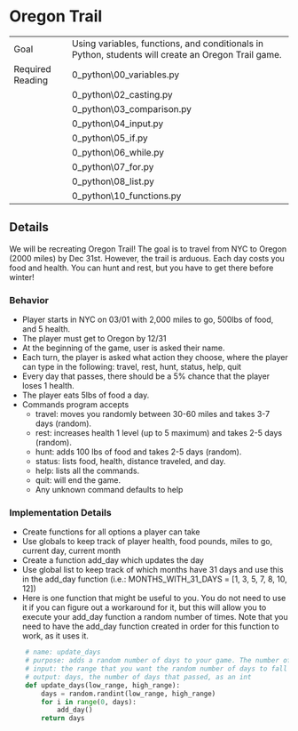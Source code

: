 # Oregon Trail

|||
|---|---|
|Goal|Using variables, functions, and conditionals in Python, students will create an Oregon Trail game.|
|Required Reading| 0_python\00_variables.py|
||0_python\02_casting.py|
||0_python\03_comparison.py|
||0_python\04_input.py|
||0_python\05_if.py|
||0_python\06_while.py|
||0_python\07_for.py|
||0_python\08_list.py|
||0_python\10_functions.py|

## Details
We will be recreating Oregon Trail! The goal is to travel from NYC to Oregon (2000 miles) by Dec 31st. However, the trail is arduous. Each day costs you food and health. You can hunt and rest, but you have to get there before winter!

### Behavior
- Player starts in NYC on 03/01 with 2,000 miles to go, 500lbs of food, and 5 health.
- The player must get to Oregon by 12/31
- At the beginning of the game, user is asked their name.
- Each turn, the player is asked what action they choose, where the player can type in the following: travel, rest, hunt, status, help, quit
- Every day that passes, there should be a 5% chance that the player loses 1 health.
- The player eats 5lbs of food a day.
- Commands program accepts
    - travel: moves you randomly between 30-60 miles and takes 3-7 days (random).
    - rest: increases health 1 level (up to 5 maximum) and takes 2-5 days (random).
    - hunt: adds 100 lbs of food and takes 2-5 days (random).
    - status: lists food, health, distance traveled, and day.
    - help: lists all the commands.
    - quit: will end the game.
    - Any unknown command defaults to help

### Implementation Details
- Create functions for all options a player can take
- Use globals to keep track of player health, food pounds, miles to go, current day, current month
- Create a function add_day which updates the day
- Use global list to keep track of which months have 31 days and use this in the add_day function (i.e.: MONTHS_WITH_31_DAYS = [1, 3, 5, 7, 8, 10, 12])
- Here is one function that might be useful to you. You do not need to use it if you can figure out a workaround for it, but this will allow you to execute your add_day function a random number of times. Note that you need to have the add_day function created in order for this function to work, as it uses it.
```python
    # name: update_days
    # purpose: adds a random number of days to your game. The number of days will be between the two values specified in the arguments.
    # input: the range that you want the random number of days to fall between
    # output: days, the number of days that passed, as an int
    def update_days(low_range, high_range):
        days = random.randint(low_range, high_range)
        for i in range(0, days):
            add_day()
        return days
```
